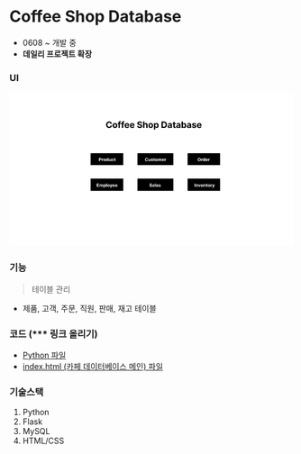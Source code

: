 # Coffee Shop Database
- 0608 ~ 개발 중
- <b>데일리 프로젝트 확장 </b>

### UI
![img](./img/Coffee_Shop_Main.png)

### 기능
> 테이블 관리
- 제품, 고객, 주문, 직원, 판매, 재고 테이블

### 코드 (<b>*** 링크 올리기</b>)
- [Python 파일](https://github.com/sr0020/Coffee_Shop/blob/main/database.py)
- [index.html (카페 데이터베이스 메인) 파일](https://github.com/sr0020/Coffee_Shop/tree/main/templates)

### 기술스택
1. Python
2. Flask
3. MySQL
4. HTML/CSS